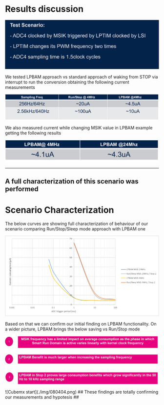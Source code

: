 # Results discussion

![Cubemx start](./img/0805.png)

We tested LPBAM approach vs standard approach of waking from STOP via interrupt to run the conversion obtaining the following current measurements


![Cubemx start](./img/080000.png)

We also measured current while changing MSIK value in LPBAM example getting the following results

![Cubemx start](./img/0801.png)

---

## A full characterization of this scenario was performed

# Scenario Characterization

The below curves are showing full characterization of behaviour of our scenario comparing Run/Stop/Sleep mode approach with LPBAM one

![Cubemx start](./img/0802.png)

Based on that we can confirm our initial finding on LPBAM functionality.
On a wider picture, LPBAM brings the below saving vs Run/Stop mode

![Cubemx start](./img/0803.png)

<p>


</p>
![Cubemx start](./img/080404.png)


<asuccess>
## These findings are totally confirming our measurements and hypotesis ##
</asuccess>

